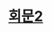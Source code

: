 # [회문2](https://out.swexpertacademy.samsung.com/common/swea/solvingPractice/solveclub/solveclubProblemDetail.do?contestProbId=AUGmYGB_jnEAAAFj&userSortingType=&contestHistoryId=&solveclubId=AVX8i9wfrIIAAAEJ&solveclubPassword=&attendYn=Y&rowNum=10&c=&cpp=&java=&py=&c=&cpp=&java=&py=&c=&cpp=&java=&py=&c=&cpp=&java=&py=&c=&cpp=&java=&py=&c=&cpp=&java=&py=&c=&cpp=&java=&py=&c=&cpp=&java=&py=&c=&cpp=&java=&py=&c=&cpp=&java=&py=&pageIndex=1)